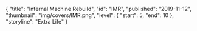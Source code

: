 {
  "title": "Infernal Machine Rebuild",
  "id": "IMR",
  "published": "2019-11-12",
  "thumbnail": "img/covers/IMR.png",
  "level": {
    "start": 5,
    "end": 10
  },
  "storyline": "Extra Life"
}
